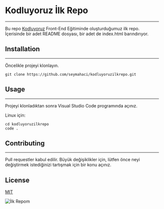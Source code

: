 # Kodluyoruz İlk Repo

***

Bu repo [Kodluyoruz](https://www.kodluyoruz.org) Front-End Eğitiminde oluşturduğumuz ilk repo. İçerisinde bir adet README dosyası, bir adet de index.html barındırıyor.



## Installation

***

Öncelikle projeyi klonlayın.

```
git clone https://github.com/seymahaci/kodluyoruzilkrepo.git
```



## Usage

***

Projeyi klonladıktan sonra Visual Studio Code programında açınız.

Linux için:

```
cd kodluyoruzilkrepo
code .
```




## Contributing

***

Pull requestler kabul edilir. Büyük değişiklikler için, lütfen önce neyi değiştirmek istediğinizi tartışmak için bir konu açınız. 


## License

[MIT](https://choosealicense.com/licenses/mit/)

![İlk Repom](https://imgyukle.com/i/VtqXqS)



